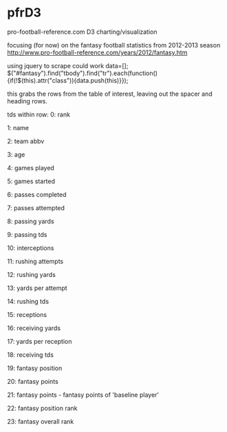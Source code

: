 pfrD3
=====

pro-football-reference.com D3 charting/visualization

focusing (for now) on the fantasy football statistics from 2012-2013 season
http://www.pro-football-reference.com/years/2012/fantasy.htm

using jquery to scrape could work
data=[];
$("#fantasy").find("tbody").find("tr").each(function(){if(!$(this).attr("class")){data.push(this)}});

this grabs the rows from the table of interest, leaving out the spacer and heading rows.

tds within row:
0: rank

1: name

2: team abbv

3: age

4: games played

5: games started

6: passes completed

7: passes attempted

8: passing yards

9: passing tds

10: interceptions

11: rushing attempts

12: rushing yards

13: yards per attempt

14: rushing tds

15: receptions

16: receiving yards

17: yards per reception

18: receiving tds
 
19: fantasy position

20: fantasy points

21: fantasy points - fantasy points of 'baseline player'

22: fantasy position rank

23: fantasy overall rank 



